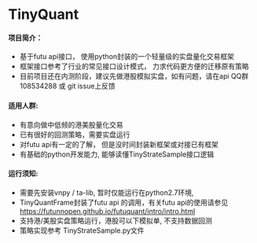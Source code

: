 # TinyQuant
#### 项目简介：
+ 基于futu api接口， 使用python封装的一个轻量级的实盘量化交易框架
+ 框架接口参考了行业的常见接口设计模式， 力求代码更方便的迁移原有策略
+ 目前项目还在内测阶段，建议先做港股模拟实盘，如有问题，请在api QQ群 108534288 或 git issue上反馈

#### 适用人群:
+ 有意向做中低频的港美股量化交易
+ 已有很好的回测策略，需要实盘运行
+ 对futu api有一定的了解， 但是没时间封装新框架或对接已有框架
+ 有基础的python开发能力, 能够读懂TinyStrateSample接口逻辑

#### 运行须知:
+ 需要先安装vnpy / ta-lib, 暂时仅能运行在python2.7环境,
+ TinyQuantFrame封装了futu api 的调用，有关futu api的使用请参见 https://futunnopen.github.io/futuquant/intro/intro.html
+ 支持港/美股实盘策略运行，港股可以下模拟单, 不支持数据回测
+ 策略实现参考 TinyStrateSample.py文件
